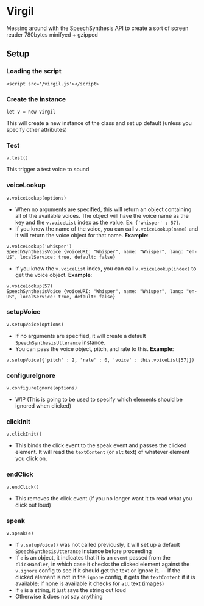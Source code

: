 # Virgil

Messing around with the SpeechSynthesis API to create a sort of screen reader
780bytes minifyed + gzipped

## Setup
### Loading the script
`<script src='/virgil.js'></script>`

### Create the instance
`let v = new Virgil`

This will create a new instance of the class and set up default (unless you specify other attributes)

### Test
`v.test()`

This trigger a test voice to sound

### voiceLookup
`v.voiceLookup(options)`

- When no arguments are specified, this will return an object containing all of the available voices. The object will have the voice name as the key and the `v.voiceList` index as the value. Ex: `{'whisper' : 57}`.
- If you know the name of the voice, you can call `v.voiceLookup(name)` and it will return the voice object for that name. **Example**:
```
v.voiceLookup('whisper')
SpeechSynthesisVoice {voiceURI: "Whisper", name: "Whisper", lang: "en-US", localService: true, default: false}
```
- If you know the `v.voiceList` index, you can call `v.voiceLookup(index)` to get the voice object.
**Example**:
```
v.voiceLookup(57)
SpeechSynthesisVoice {voiceURI: "Whisper", name: "Whisper", lang: "en-US", localService: true, default: false}
```

### setupVoice
`v.setupVoice(options)`

- If no arguments are specified, it will create a default `SpeechSynthesisUtterance` instance.
- You can pass the voice object, pitch, and rate to this.
**Example**:
```
v.setupVoice({'pitch' : 2, 'rate' : 0, 'voice' : this.voiceList[57]})
```

### configureIgnore
`v.configureIgnore(options)`

- WIP (This is going to be used to specify which elements should be ignored when clicked)

### clickInit
`v.clickInit()`

- This binds the click event to the speak event and passes the clicked element. It will read the `textContent` (or `alt` text) of whatever element you click on.

### endClick
`v.endClick()`

- This removes the click event (if you no longer want it to read what you click out loud)

### speak
`v.speak(e)`

- If `v.setupVoice()` was not called previously, it will set up a default `SpeechSynthesisUtterance` instance before proceeding
- If `e` is an object, it indicates that it is an `event` passed from the `clickHandler`, in which case it checks the clicked element against the `v.ignore` config to see if it should get the text or ignore it.
-- If the clicked element is not in the `ignore` config, it gets the `textContent` if it is available; if none is available it checks for `alt` text (images)
- If `e` is a string, it just says the string out loud
- Otherwise it does not say anything
